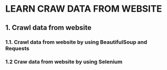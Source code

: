 # LEARN CRAW DATA FROM WEBSITE
## 1. Crawl data from website
### 1.1. Crawl data from website by using BeautifulSoup and Requests
### 1.2 Craw data from website by using Selenium
